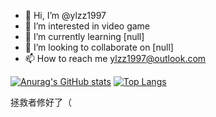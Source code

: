 - 👋 Hi, I’m @ylzz1997
- 👀 I’m interested in video game
- 🌱 I’m currently learning [null]
- 💞️ I’m looking to collaborate on [null]
- 📫 How to reach me ylzz1997@outlook.com

[![Anurag's GitHub stats](https://github-readme-stats.vercel.app/api?username=ylzz1997&count_private=true&show_icons=true&include_all_commits=true)](https://github.com/anuraghazra/github-readme-stats)
[![Top Langs](https://github-readme-stats.vercel.app/api/top-langs/?username=ylzz1997)](https://github.com/anuraghazra/github-readme-stats)

拯救者修好了（

<!---
ylzz1997/ylzz1997 is a ✨ special ✨ repository because its `README.md` (this file) appears on your GitHub profile.
You can click the Preview link to take a look at your changes.
--->
